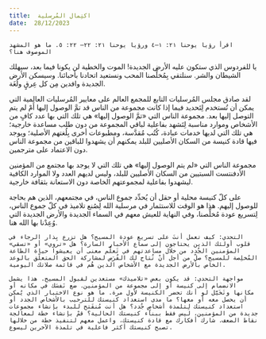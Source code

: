 ```yaml
---
title:  اكتِمال المُرسلية
date:  28/12/2023
---
```


`اقرأ رؤيا يوحنا ٢١: ١–٤ ورؤيا يوحنا ٢١: ٢٢– ٢٢: ٥. ما هو المشهد الموصوف هنا؟`

يا للفردوس الذي ستكون عليه الأرض الجديدة! الموت والخطية لن يكونا فيما بعد، سيهلك الشيطان والشر. سنلتقي بِمُخلِّصنا المحب ونستعيد اتحادنا بأحبائنا. وسيسكن الأرض الجديدة وافدين مِن كل عِرقٍ ولُغَة.

لقد صادق مجلس المُرسليات التابع للمجمع العالم على معايير المُرسليات العالمية التي يمكن أن تُستخدم لِتَحديد فيما إذا كانت مجموعة من الناس قد تمَّ الوصول إليها أَمْ لم يتم التوصل إليها بعد. مجموعة الناس التي «تمَّ الوصول إليها» هي تلك التي بها عدد كافٍ من الأشخاص وموارد مناسبة لِتَشهد بفاعلية لباقي المجموعة من دون طلب مساعدة خارجية؛ هي تلك التي لديها خدمات عبادة، كُتُب مُقدَّسة، ومطبوعات أخرى بِلُغتهم الأصلية؛ ويوجد فيها قادة كنيسة من السكان الأصليين للبلد يمكنهم أن يشهدوا للباقين من مجموعة الناس دون الاعتماد على مترجمين.

مجموعة الناس التي «لم يتم الوصول إليها» هي تلك التي لا يوجد بها مجتمع من المؤمنين الأدفنتست السبتيين من السكان الأصليين للبلد، وليس لديهم العدد ولا الموارد الكافية ليشهدوا بفاعلية لمجموعتهم الخاصة دون الاستعانة بثقافة خارجية.

على كلّ كنيسة محلية أو حقل أن يُحدِّد جموع الناس، في مجتمعهم، الذين هم بحاجة للوصول إليهم. هذا هو الوقت للاستثمار في مرسلية الله لِصُنع تلاميذ في كلّ جموع الناس، لِتسريع عودة مُخلِّصنا، وفي النهاية للعيش معهم في السماء الجديدة والأرض الجديدة التي وُعِدْنا بها الله هنا.

`التحدي: كيف تعمل أنتَ على تسريع عودة المسيح؟ هل تزرع بِذار الرجاء في قلوب أولئك الذين يحتاجون إلى سماع الأخبار السارة؟ هل «تروي» أو «تسقي» المؤمنين الجُدد من خلال مساعدتهم في تَعلُّم معنى أن يعيشوا حياة الطاعة المُخلِصة للمسيح؟ صلِّ من أجل أنْ تُتاح لك الفُرَص لمشاركة الحق المتعلّق بالوعد الخاص بالأرض الجديدة مع الأشخاص الذين هُم في قائمة صلاتك اليومية.`

`مواجهة التحدي: قد يكون بعض «تلاميذك» مستعدين لقبول المسيح. هذا يشمل الانضمام إلى كنيسة أو إلى مجموعة من المؤمنين. ضع نَفسَك في مكانه أو مكانها وتَخَيَّل لو أنك تحضر الكنيسة لأول مرة. ما هو نوع الاختبار الذي يُمكن أن يحصل معه أو معها؟ ما مدى استعداد كنيستك للترحيب بالأشخاص الجدد أو استعداد كنيستك لِتلمذة أشخاصٍ جُدد؟ هل أنت مُنفَتح للبدء بإنشاء مجموعات جديدة من المؤمنين، ليس فقط ببناء كنيستك الحالية؟ قمْ بإنشاء خطة لمعالجة نقاط الضعف. شارك أفكارك مع قادة كنيستك، واعمل معهم لتنفيذ خطة من خلالها تصبح كنيستك أكثر فاعلية في تلمذة الآخرين ليسوع.`
